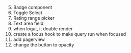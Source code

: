 5. Badge component
6. Toggle Select
7. Rating range picker
8. Text area field
9. when logut, it double render
10. create a focus hook to make query run when focused
11. add pagerview
12. change the button to opacity
